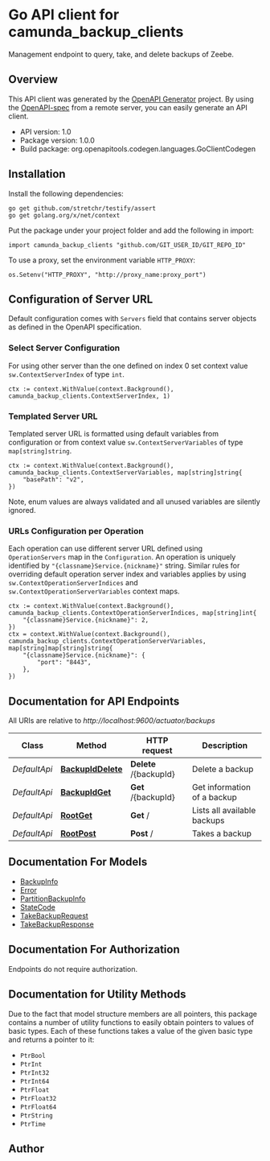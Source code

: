 # Go API client for camunda_backup_clients

Management endpoint to query, take, and delete backups of Zeebe.

## Overview
This API client was generated by the [OpenAPI Generator](https://openapi-generator.tech) project.  By using the [OpenAPI-spec](https://www.openapis.org/) from a remote server, you can easily generate an API client.

- API version: 1.0
- Package version: 1.0.0
- Build package: org.openapitools.codegen.languages.GoClientCodegen

## Installation

Install the following dependencies:

```shell
go get github.com/stretchr/testify/assert
go get golang.org/x/net/context
```

Put the package under your project folder and add the following in import:

```golang
import camunda_backup_clients "github.com/GIT_USER_ID/GIT_REPO_ID"
```

To use a proxy, set the environment variable `HTTP_PROXY`:

```golang
os.Setenv("HTTP_PROXY", "http://proxy_name:proxy_port")
```

## Configuration of Server URL

Default configuration comes with `Servers` field that contains server objects as defined in the OpenAPI specification.

### Select Server Configuration

For using other server than the one defined on index 0 set context value `sw.ContextServerIndex` of type `int`.

```golang
ctx := context.WithValue(context.Background(), camunda_backup_clients.ContextServerIndex, 1)
```

### Templated Server URL

Templated server URL is formatted using default variables from configuration or from context value `sw.ContextServerVariables` of type `map[string]string`.

```golang
ctx := context.WithValue(context.Background(), camunda_backup_clients.ContextServerVariables, map[string]string{
	"basePath": "v2",
})
```

Note, enum values are always validated and all unused variables are silently ignored.

### URLs Configuration per Operation

Each operation can use different server URL defined using `OperationServers` map in the `Configuration`.
An operation is uniquely identified by `"{classname}Service.{nickname}"` string.
Similar rules for overriding default operation server index and variables applies by using `sw.ContextOperationServerIndices` and `sw.ContextOperationServerVariables` context maps.

```golang
ctx := context.WithValue(context.Background(), camunda_backup_clients.ContextOperationServerIndices, map[string]int{
	"{classname}Service.{nickname}": 2,
})
ctx = context.WithValue(context.Background(), camunda_backup_clients.ContextOperationServerVariables, map[string]map[string]string{
	"{classname}Service.{nickname}": {
		"port": "8443",
	},
})
```

## Documentation for API Endpoints

All URIs are relative to *http://localhost:9600/actuator/backups*

Class | Method | HTTP request | Description
------------ | ------------- | ------------- | -------------
*DefaultApi* | [**BackupIdDelete**](docs/DefaultApi.md#backupiddelete) | **Delete** /{backupId} | Delete a backup
*DefaultApi* | [**BackupIdGet**](docs/DefaultApi.md#backupidget) | **Get** /{backupId} | Get information of a backup
*DefaultApi* | [**RootGet**](docs/DefaultApi.md#rootget) | **Get** / | Lists all available backups
*DefaultApi* | [**RootPost**](docs/DefaultApi.md#rootpost) | **Post** / | Takes a backup


## Documentation For Models

 - [BackupInfo](docs/BackupInfo.md)
 - [Error](docs/Error.md)
 - [PartitionBackupInfo](docs/PartitionBackupInfo.md)
 - [StateCode](docs/StateCode.md)
 - [TakeBackupRequest](docs/TakeBackupRequest.md)
 - [TakeBackupResponse](docs/TakeBackupResponse.md)


## Documentation For Authorization

 Endpoints do not require authorization.


## Documentation for Utility Methods

Due to the fact that model structure members are all pointers, this package contains
a number of utility functions to easily obtain pointers to values of basic types.
Each of these functions takes a value of the given basic type and returns a pointer to it:

* `PtrBool`
* `PtrInt`
* `PtrInt32`
* `PtrInt64`
* `PtrFloat`
* `PtrFloat32`
* `PtrFloat64`
* `PtrString`
* `PtrTime`

## Author



